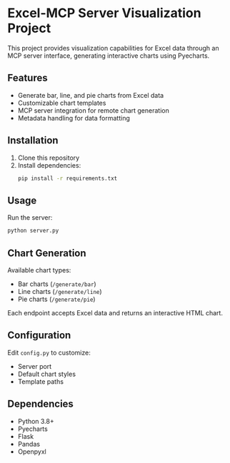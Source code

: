 # Excel-MCP Server Visualization Project

This project provides visualization capabilities for Excel data through an MCP server interface, generating interactive charts using Pyecharts.

## Features

- Generate bar, line, and pie charts from Excel data
- Customizable chart templates
- MCP server integration for remote chart generation
- Metadata handling for data formatting

## Installation

1. Clone this repository
2. Install dependencies:
   ```bash
   pip install -r requirements.txt
   ```

## Usage

Run the server:
```bash
python server.py
```



## Chart Generation

Available chart types:
- Bar charts (`/generate/bar`)
- Line charts (`/generate/line`) 
- Pie charts (`/generate/pie`)

Each endpoint accepts Excel data and returns an interactive HTML chart.

## Configuration

Edit `config.py` to customize:
- Server port
- Default chart styles
- Template paths

## Dependencies

- Python 3.8+
- Pyecharts
- Flask
- Pandas
- Openpyxl